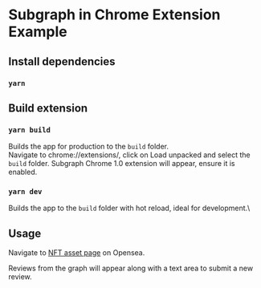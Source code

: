 # Subgraph in Chrome Extension Example

## Install dependencies

### `yarn`

## Build extension

### `yarn build`

Builds the app for production to the `build` folder.\
Navigate to chrome://extensions/, click on Load unpacked and select the `build` folder. Subgraph Chrome 1.0 extension will appear, ensure it is enabled.

### `yarn dev`

Builds the app to the `build` folder with hot reload, ideal for development.\

## Usage

Navigate to <a href="https://opensea.io/assets/ethereum/0x103a19d9e0ec61664ef63fc3fc290bf550469b93/14" target="_blank">NFT asset page</a> on Opensea. 

Reviews from the graph will appear along with a text area to submit a new review.
